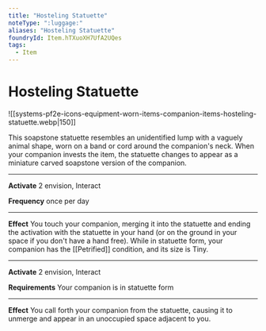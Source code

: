 ```yaml
---
title: "Hosteling Statuette"
noteType: ":luggage:"
aliases: "Hosteling Statuette"
foundryId: Item.hTXuoXH7UfA2UQes
tags:
  - Item
---
```


# Hosteling Statuette
![[systems-pf2e-icons-equipment-worn-items-companion-items-hosteling-statuette.webp|150]]

This soapstone statuette resembles an unidentified lump with a vaguely animal shape, worn on a band or cord around the companion's neck. When your companion invests the item, the statuette changes to appear as a miniature carved soapstone version of the companion.

* * *

**Activate** 2 envision, Interact

**Frequency** once per day

* * *

**Effect** You touch your companion, merging it into the statuette and ending the activation with the statuette in your hand (or on the ground in your space if you don't have a hand free). While in statuette form, your companion has the [[Petrified]] condition, and its size is Tiny.

* * *

**Activate** 2 envision, Interact

**Requirements** Your companion is in statuette form

* * *

**Effect** You call forth your companion from the statuette, causing it to unmerge and appear in an unoccupied space adjacent to you.
